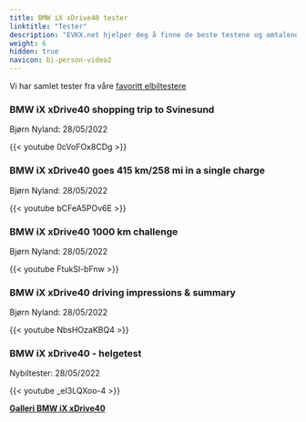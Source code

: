 ```yaml
---
title: BMW iX xDrive40 tester
linktitle: "Tester"
description: "EVKX.net hjelper deg å finne de beste testene og omtalene av denne modellen."
weight: 6
hidden: true
navicon: bi-person-video2
---
```

Vi har samlet tester fra våre [favoritt elbiltestere](../../../../../guides/evreviewers/)

<div class="container text-center shadow p-2 pe-4 mb-5 bg-body-tertiary rounded border">
<h3>BMW iX xDrive40 shopping trip to Svinesund</h3>
<p>Bjørn Nyland: 28/05/2022</p>

{{< youtube 0cVoFOx8CDg >}}

</div>
<div class="container text-center shadow p-2 pe-4 mb-5 bg-body-tertiary rounded border">
<h3>BMW iX xDrive40 goes 415 km/258 mi in a single charge</h3>
<p>Bjørn Nyland: 28/05/2022</p>

{{< youtube bCFeA5POv6E >}}

</div>
<div class="container text-center shadow p-2 pe-4 mb-5 bg-body-tertiary rounded border">
<h3>BMW iX xDrive40 1000 km challenge</h3>
<p>Bjørn Nyland: 28/05/2022</p>

{{< youtube FtukSl-bFnw >}}

</div>
<div class="container text-center shadow p-2 pe-4 mb-5 bg-body-tertiary rounded border">
<h3>BMW iX xDrive40 driving impressions & summary</h3>
<p>Bjørn Nyland: 28/05/2022</p>

{{< youtube NbsHOzaKBQ4 >}}

</div>
<div class="container text-center shadow p-2 pe-4 mb-5 bg-body-tertiary rounded border">
<h3>BMW iX xDrive40 - helgetest</h3>
<p>Nybiltester: 28/05/2022</p>

{{< youtube _eI3LQXoo-4 >}}

</div>
<div class="mt-3 mb-3">
<a href="../gallery/" class="text-decoration-none text-black">
<strong><i class="bi-arrow-left"></i>Galleri  </strong>
</a>
<a href="../" class="text-decoration-none text-black float-end">
<strong>BMW iX xDrive40 <i class="bi-arrow-right"></i></strong>
</a>
</div>
